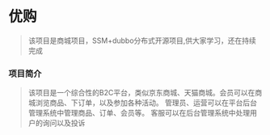 # 优购
>该项目是商城项目，SSM+dubbo分布式开源项目,供大家学习，还在持续完成
### 项目简介
>该项目是一个综合性的B2C平台，类似京东商城、天猫商城。会员可以在商城浏览商品、下订单，以及参加各种活动。
管理员、运营可以在平台后台管理系统中管理商品、订单、会员等。
客服可以在后台管理系统中处理用户的询问以及投诉

